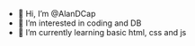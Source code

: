 - 👋 Hi, I’m @AlanDCap
- 👀 I’m interested in coding and DB
- 🌱 I’m currently learning basic html, css and js

<!---
AlanDCap/AlanDCap is a ✨ special ✨ repository because its `README.md` (this file) appears on your GitHub profile.
You can click the Preview link to take a look at your changes.
--->

